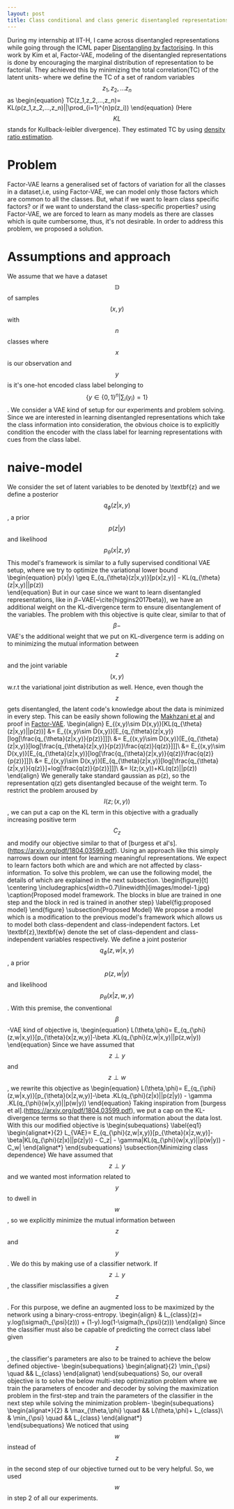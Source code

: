 ```yaml
---
layout: post
title: Class conditional and class generic disentangled representations
---
```


During my internship at IIT-H, I came across disentangled representations while going through the ICML paper [Disentangling by factorising](https://arxiv.org/pdf/1802.05983.pdf). In this work by Kim et al, Factor-VAE, modeling of the disentangled representations is done by encouraging the marginal distribution of representation to be factorial. They achieved this by minimizing the total correlation(TC) of the latent units- where we define the TC of a set of random variables $$z_1,z_2,...z_n$$ as 
\begin{equation}
  TC(z_1,z_2,...,z_n)= KL(p(z_1,z_2,...,z_n)||\prod_{i=1}^{n}p(z_i))
\end{equation} (Here $$KL$$ stands for Kullback-leibler divergence). They estimated TC by using [density ratio estimation](http://yosinski.com/mlss12/media/slides/MLSS-2012-Sugiyama-Density-Ratio-Estimation-in-Machine-Learning.pdf).  
# Problem

Factor-VAE learns a generalised set of factors of variation for all the classes in a dataset,i.e, using Factor-VAE, we can model only those factors which are common to all the classes. But, what if we want to learn class specific factors? or if we want to understand the class-specific properties? using Factor-VAE, we are forced to learn as many models as there are classes which is quite cumbersome, thus, it's not desirable. In order to address this problem, we proposed a solution.

# Assumptions and approach

We assume that we have a dataset $$\mathbb{D}$$ of samples $$(x,y)$$ with $$n$$ classes where $$x$$ is our observation and $$y$$ is it's one-hot encoded class label belonging to $$\{y \in \{0,1\}^{n}| \sum_i(y_i)=1\}$$. We consider a VAE kind of setup for our experiments and problem solving. Since we are interested in learning disentangled representations which take the class information into consideration, the obvious choice is to explicitly condition the encoder with the class label for learning representations with cues from the class label.

# naive-model
We consider the set of latent variables to be denoted by \textbf{z} and we define a posterior $$ q_{\phi}(z|x,y) $$, a prior $$ p(z|y) $$ and likelihood $$ p_{\theta}(x|z,y) $$ This model's framework is similar to a fully supervised conditional VAE setup, where we try to optimize the variational lower bound 
\begin{equation}
  p(x|y) \geq E_{q_{\theta}(z|x,y)}[p(x|z,y)] - KL(q_{\theta}(z|x,y)||p(z))      
\end{equation}
But in our case since we want to learn disentangled representations, like in $\beta-$VAE(~\cite{higgins2017beta}), we have an additional weight on the KL-divergence term to ensure disentanglement of the variables. 
The problem with this objective is quite clear, similar to that of $$\beta-$$VAE's the additional weight that we put on KL-divergence term is adding on to minimizing the mutual information between $$z$$ and the joint variable $$(x,y)$$ w.r.t the variational joint distribution as well. Hence, even though the $$z$$ gets disentangled, the latent code's knowledge about the data is minimized in every step. This can be easily shown following the [Makhzani et al](https://arxiv.org/pdf/1706.00531.pdf) and proof in [Factor-VAE](https://arxiv.org/pdf/1802.05983.pdf).
\begin{align}
  E_{(x,y)\sim D(x,y)}[KL(q_{\theta}(z|x,y)||p(z))] 
  &= E_{(x,y)\sim D(x,y)}[E_{q_{\theta}(z|x,y)}[log[\frac{q_{\theta}(z|x,y)}{p(z)}]]]\\ 
  &= E_{(x,y)\sim D(x,y)}[E_{q_{\theta}(z|x,y)}[log[\frac{q_{\theta}(z|x,y)}{p(z)}\frac{q(z)}{q(z)}]]]\\
  &= E_{(x,y)\sim D(x,y)}[E_{q_{\theta}(z|x,y)}[log[\frac{q_{\theta}(z|x,y)}{q(z)}\frac{q(z)}{p(z)}]]]\\
  &= E_{(x,y)\sim D(x,y)}[E_{q_{\theta}(z|x,y)}[log[\frac{q_{\theta}(z|x,y)}{q(z)}]+log[\frac{q(z)}{p(z)}]]]\\
  &= I(z;(x,y))+KL(q(z)||p(z))
\end{align}
We generally take standard gaussian as p(z), so the representation q(z) gets disentangled because of the weight term. To restrict the problem aroused by $$ I(z;(x,y)) $$, we can put a cap on the KL term in this objective with a gradually increasing positive term $$ C_z $$ and modify our objective similar to that of [burgess et al's].(https://arxiv.org/pdf/1804.03599.pdf). Using an approach like this simply narrows down our intent for learning meaningful representations. We expect to learn factors both which are and which are not affected by class-information. To solve this problem, we can use the following model, the details of which are explained in the next subsection.
\begin{figure}[t]
    \centering
    \includegraphics[width=0.7\linewidth]{images/model-1.jpg}
    \caption{Proposed model framework. The blocks in blue are trained in one step and the block in red is trained in another step}
    \label{fig:proposed model}
\end{figure}
\subsection{Proposed Model}
We propose a model which is a modification to the previous model's framework which allows us to model both class-dependent and class-independent factors. Let \textbf{z},\textbf{w} denote the set of class-dependent and class-independent variables respectively. We define a joint posterior $$ q_{\phi}(z,w|x,y) $$, a prior $$ p(z,w|y) $$ and likelihood $$ p_{\theta}(x|z,w,y) $$. With this premise, the conventional $$ \beta $$-VAE kind of objective is,
\begin{equation}
    L(\theta,\phi)= E_{q_{\phi}(z,w|x,y)}[p_{\theta}(x|z,w,y)]-\beta .KL(q_{\phi}(z,w|x,y)||p(z,w|y))
\end{equation}
Since we have assumed that $$ z \perp y $$ and $$ z \perp w $$, we rewrite this objective as
\begin{equation}
    L(\theta,\phi)= E_{q_{\phi}(z,w|x,y)}[p_{\theta}(x|z,w,y)]-\beta .KL(q_{\phi}(z|x)||p(z|y)) - \gamma .KL(q_{\phi}(w|x,y)||p(w|y)) 
\end{equation}
Taking inspiration from [burgess et al].(https://arxiv.org/pdf/1804.03599.pdf), we put a cap on the KL-divergence terms so that there is not much information about the data lost. With this our modified objective is
\begin{subequations}
\label{eq1}
\begin{alignat*}{2}
    L_{VAE}= E_{q_{\phi}(z,w|x,y)}[p_{\theta}(x|z,w,y)]-\beta|KL(q_{\phi}(z|x)||p(z|y)) - C_z| - \gamma|KL(q_{\phi}(w|x,y)||p(w|y)) - C_w| 
\end{alignat*}
\end{subequations}
\subsection{Minimizing class dependence}
We have assumed that $$z \perp y$$ and we wanted most information related to $$y$$ to dwell in $$w$$, so we explicitly minimize the mutual information between $$z$$ and $$y$$. We do this by making use of a classifier network. If $$z \perp y$$, the classifier misclassifies a given $$z$$. For this purpose, we define an augmented loss to be maximized by the network using a binary-cross-entropy.
\begin{align}
&   L_{class}(z)= y.log(\sigma(h_{\psi}(z))) + (1-y).log(1-\sigma(h_{\psi}(z)))
\end{align}
Since the classifier must also be capable of predicting the correct class label given $$z$$, the classifier's parameters are also to be trained to achieve the below defined objective-
\begin{subequations}
\begin{alignat}{2}
    \min_{\psi}        \quad &&  L_{class}
\end{alignat}
\end{subequations}
So, our overall objective is to solve the below multi-step optimization problem where we train the parameters of encoder and decoder by solving the maximization problem in the first-step and train the parameters of the classifier in the next step while solving the minimization problem-
\begin{subequations}
\begin{alignat*}{2}
    &  \max_{\theta,\phi} \quad && L(\theta,\phi)+ L_{class}\\
    &  \min_{\psi}        \quad && L_{class}
\end{alignat*}    
\end{subequations}
We noticed that using $$w$$ instead of $$z$$ in the second step of our objective turned out to be very helpful. So, we used $$w$$ in step 2 of all our experiments.






